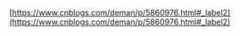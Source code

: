 [https://www.cnblogs.com/deman/p/5860976.html#_label2](https://www.cnblogs.com/deman/p/5860976.html#_label2)